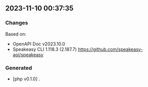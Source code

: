 

## 2023-11-10 00:37:35
### Changes
Based on:
- OpenAPI Doc v2023.10.0 
- Speakeasy CLI 1.118.3 (2.187.7) https://github.com/speakeasy-api/speakeasy
### Generated
- [php v0.1.0] .